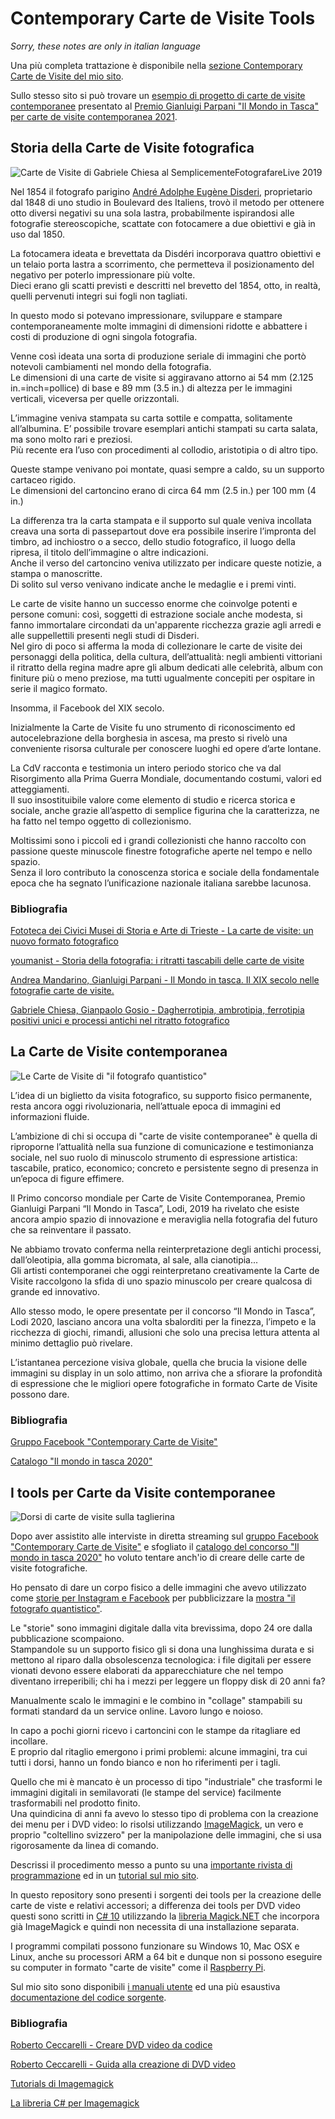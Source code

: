 # Contemporary Carte de Visite Tools


*Sorry, these notes are only in italian language*

Una più completa trattazione è disponibile nella [sezione Contemporary Carte de Visite del mio sito](https://strawberryfield.altervista.org/carte_de_visite).

Sullo stesso sito si può trovare un [esempio di progetto di carte de visite contemporanee](https://strawberryfield.altervista.org/carte_de_visite/il_mondo_in_tasca.php) presentato al [Premio Gianluigi Parpani "Il Mondo in Tasca" per carte de visite contemporanea 2021](https://www.gri.it/notizie/eventi/296-premio-gianluigi-parpani-il-mondo-in-tasca-per-carte-de-visite-contemporanea-2021.html).

## Storia della Carte de Visite fotografica

![Carte de Visite di Gabriele Chiesa al SemplicementeFotografareLive 2019](https://strawberryfield.altervista.org/carte_de_visite/foto/cdv_gabriele_chiesa_semplicementefotografarelive.jpg)

Nel 1854 il fotografo parigino 
[André Adolphe Eugène Disderi](https://it.wikipedia.org/wiki/Andr%C3%A9-Adolphe-Eug%C3%A8ne_Disd%C3%A9ri),
proprietario dal 1848 di uno studio in Boulevard des Italiens,
trovò il metodo per ottenere otto diversi negativi su una sola lastra, 
probabilmente ispirandosi alle fotografie stereoscopiche, 
scattate con fotocamere a due obiettivi e già in uso dal 1850. 

La fotocamera ideata e brevettata da Disdéri incorporava quattro obiettivi
e un telaio porta lastra a scorrimento, che permetteva il posizionamento 
del negativo per poterlo impressionare più volte.   
Dieci erano gli scatti previsti e descritti nel brevetto del 1854, 
otto, in realtà, quelli pervenuti integri sui fogli non tagliati. 

In questo modo si potevano impressionare, sviluppare e stampare 
contemporaneamente molte immagini di dimensioni ridotte e abbattere i costi
di produzione di ogni singola fotografia. 

Venne così ideata una sorta di produzione seriale di immagini 
che portò notevoli cambiamenti nel mondo della fotografia.  
Le dimensioni di una carte de visite si aggiravano attorno ai 54 mm 
(2.125 in.=inch=pollice) di base e 89 mm (3.5 in.) di altezza per le 
immagini verticali, viceversa per quelle orizzontali. 

L’immagine veniva stampata su carta sottile e compatta, 
solitamente all’albumina. E’ possibile trovare esemplari antichi stampati 
su carta salata, ma sono molto rari e preziosi.  
Più recente era l’uso con procedimenti al collodio, aristotipia o di 
altro tipo. 

Queste stampe venivano poi montate, quasi sempre a caldo, 
su un supporto cartaceo rigido.  
Le dimensioni del cartoncino erano di circa 64 mm (2.5 in.)  per 100 mm (4 in.)

La differenza tra la carta stampata e il supporto sul quale veniva incollata
creava una sorta di passepartout dove era possibile inserire l’impronta 
del timbro, ad inchiostro o a secco, dello studio fotografico, il luogo 
della ripresa, il titolo dell’immagine o altre indicazioni.  
Anche il verso del cartoncino veniva utilizzato per indicare queste notizie,
a stampa o manoscritte.  
Di solito sul verso venivano indicate anche le medaglie e i premi vinti.

Le carte de visite hanno un successo enorme che coinvolge potenti 
e persone comuni: così, soggetti di estrazione sociale anche modesta, 
si fanno immortalare circondati da un'apparente ricchezza grazie 
agli arredi e alle suppellettili presenti negli studi di Disderi.  
Nel giro di poco si afferma la moda di collezionare le carte de visite 
dei personaggi della politica, della cultura, dell’attualità: 
negli ambienti vittoriani il ritratto della regina madre apre gli album 
dedicati alle celebrità, album con finiture più o meno preziose, 
ma tutti ugualmente concepiti per ospitare in serie il magico formato.

Insomma, il Facebook del XIX secolo.

Inizialmente la Carte de Visite fu uno strumento di riconoscimento ed autocelebrazione 
della borghesia in ascesa, ma presto si rivelò una conveniente risorsa 
culturale per conoscere luoghi ed opere d’arte lontane. 

La CdV racconta e testimonia un intero periodo storico che va dal Risorgimento 
alla Prima Guerra Mondiale, documentando costumi, valori ed atteggiamenti.  
Il suo insostituibile valore come elemento di studio e ricerca storica e 
sociale, anche grazie all’aspetto di semplice figurina che la caratterizza, 
ne ha fatto nel tempo oggetto di collezionismo. 

Moltissimi sono i piccoli ed i grandi collezionisti che hanno raccolto con 
passione queste minuscole finestre fotografiche aperte nel tempo e nello spazio.  
Senza il loro contributo la conoscenza storica e sociale della fondamentale 
epoca che ha segnato l’unificazione nazionale italiana sarebbe lacunosa.

### Bibliografia

[Fototeca dei Civici Musei di Storia e Arte di Trieste - La carte de visite: un nuovo formato fotografico](https://fototecatrieste.it/i-mercoledi-della-fototeca/la-fotografia-giappone-e-cina-in-posa/notizie-sulla-fotografia-la-carte-de-visite-un-nuovo-formato-fotografico/)

[youmanist - Storia della fotografia: i ritratti tascabili delle carte de visite](https://youmanist.it/categories/fotografia/storia-della-fotografia-carte-de-visite)

[Andrea Mandarino, Gianluigi Parpani - Il Mondo in tasca. Il XIX secolo nelle fotografie carte de visite.](https://issuu.com/brescialeonessa/docs/il_mondo_in_tasca)

[Gabriele Chiesa, Gianpaolo Gosio - Dagherrotipia, ambrotipia, ferrotipia positivi unici e processi antichi nel ritratto fotografico](https://books.google.it/books?id=8aHiDwAAQBAJ&lpg=PA56&dq=carte%20de%20visite%20gabriele%20chiesa&hl=it&pg=PA1#v=onepage&q&f=false)

## La Carte de Visite contemporanea

![Le Carte de Visite di "il fotografo quantistico"](https://strawberryfield.altervista.org/carte_de_visite/foto/cdv_ilfotografoquantistico.jpg)

L’idea di un biglietto da visita fotografico, su supporto fisico permanente, 
resta ancora oggi rivoluzionaria, nell’attuale epoca di immagini ed 
informazioni fluide. 

L’ambizione di chi si occupa di "carte de visite contemporanee"
è quella di riproporne l’attualità nella sua funzione di 
comunicazione e testimonianza sociale, nel suo ruolo di minuscolo strumento 
di espressione artistica: tascabile, pratico, economico; concreto e 
persistente segno di presenza in un’epoca di figure effimere.

Il Primo concorso mondiale per Carte de Visite Contemporanea, 
Premio Gianluigi Parpani “Il Mondo in Tasca”, Lodi, 2019 ha rivelato che 
esiste ancora ampio spazio di innovazione e meraviglia nella fotografia 
del futuro che sa reinventare il passato.

Ne abbiamo trovato conferma nella reinterpretazione degli antichi processi, 
dall’oleotipia, alla gomma bicromata, al sale, alla cianotipia...   
Gli artisti contemporanei che oggi reinterpretano creativamente la Carte de Visite 
raccolgono la sfida di uno spazio minuscolo per creare qualcosa di grande 
ed innovativo.

Allo stesso modo, le opere presentate per il concorso “Il Mondo in Tasca”, Lodi 2020, 
lasciano ancora una volta sbalorditi per la finezza, l’impeto e la ricchezza 
di giochi, rimandi, allusioni che solo una precisa lettura attenta al minimo 
dettaglio può rivelare.

L’istantanea percezione visiva globale, quella che brucia la visione delle 
immagini su display in un solo attimo, non arriva che a sfiorare la profondità 
di espressione che le migliori opere fotografiche in formato Carte de Visite 
possono dare.

### Bibliografia

[Gruppo Facebook "Contemporary Carte de Visite"](https://www.facebook.com/groups/cartedevisite)

[Catalogo "Il mondo in tasca 2020"](https://www.gri.it/support/Il-Mondo-in-Tasca-2020-CdV-web.pdf?fbclid=IwAR1mZy4oHk46hpe8w6rEjygDyYo87H87MzgImDL1IDSFy0ojO8pjdDVfqpw)

## I tools per Carte da Visite contemporanee

![Dorsi di carte de visite sulla taglierina](https://strawberryfield.altervista.org/carte_de_visite/foto/dorsi_cdv_taglierina.jpg)

Dopo aver assistito alle interviste in diretta streaming sul 
[gruppo Facebook "Contemporary Carte de Visite"](https://www.facebook.com/groups/cartedevisite)
e sfogliato il 
[catalogo del concorso "Il mondo in tasca 2020"](https://www.gri.it/support/Il-Mondo-in-Tasca-2020-CdV-web.pdf?fbclid=IwAR1mZy4oHk46hpe8w6rEjygDyYo87H87MzgImDL1IDSFy0ojO8pjdDVfqpw)
ho voluto tentare anch'io di creare delle carte de visite fotografiche.

Ho pensato di dare un corpo fisico a delle immagini che avevo utilizzato come 
[storie per Instagram e Facebook](https://strawberryfield.altervista.org/fq/storie_facebook_instagram.php)
per pubblicizzare la 
[mostra "il fotografo quantistico"](https://strawberryfield.altervista.org/fq/mostrafotografica-robertoceccarelli-semplicementefotografare-novafeltria.php).

Le "storie" sono immagini digitale dalla vita brevissima, dopo 24 ore dalla pubblicazione scompaiono.  
Stampandole su un supporto fisico gli si dona una lunghissima durata e si mettono al
riparo dalla obsolescenza tecnologica: i file digitali per essere vionati devono essere
elaborati da apparecchiature che nel tempo diventano irreperibili; chi ha i mezzi per leggere
un floppy disk di 20 anni fa?

Manualmente scalo le immagini e le combino in "collage" stampabili su formati standard
da un service online. Lavoro lungo e noioso.

In capo a pochi giorni ricevo i cartoncini con le stampe da ritagliare ed incollare.  
E proprio dal ritaglio emergono i primi problemi: alcune immagini, tra cui tutti i dorsi,
hanno un fondo bianco e non ho riferimenti per i tagli.

Quello che mi è mancato è un processo di tipo "industriale" che trasformi le immagini digitali
in semilavorati (le stampe del service) facilmente trasformabili nel prodotto finito.  
Una quindicina di anni fa avevo lo stesso tipo di problema con la creazione dei menu
per i DVD video: lo risolsi utilizzando [ImageMagick](https://imagemagick.org/), un vero
e proprio "coltellino svizzero" per la manipolazione delle immagini, che si usa
rigorosamente da linea di comando.

Descrissi il procedimento messo a punto su una [importante rivista di programmazione](https://strawberryfield.altervista.org/cp/10.pdf)
ed in un [tutorial sul mio sito](https://strawberryfield.altervista.org/creare_dvd_video/index.php).

In questo repository sono presenti i sorgenti dei tools per la creazione delle carte de viste
e relativi accessori; a differenza dei tools per DVD video questi sono scritti in 
[C# 10](https://docs.microsoft.com/it-it/dotnet/csharp/whats-new/csharp-10)
utilizzando la [libreria Magick.NET](https://github.com/dlemstra/Magick.NET) che incorpora
già ImageMagick e quindi non necessita di una installazione separata.

I programmi compilati possono funzionare su Windows 10, Mac OSX e Linux, 
anche su processori ARM a 64 bit e dunque
non si possono eseguire su computer in formato "carte de visite" come il
[Raspberry Pi](https://www.raspberrypi.org/products/raspberry-pi-4-model-b/).

Sul mio sito sono disponibili [i manuali utente](https://strawberryfield.altervista.org/carte_de_visite/manuali_utente.php) ed 
una più esaustiva [documentazione del codice sorgente](https://strawberryfield.altervista.org/carte_de_visite/sorgente_commentato.php).
### Bibliografia

[Roberto Ceccarelli - Creare DVD video da codice](https://strawberryfield.altervista.org/cp/10.pdf)

[Roberto Ceccarelli - Guida alla creazione di DVD video](https://strawberryfield.altervista.org/creare_dvd_video/index.php)

[Tutorials di Imagemagick](https://legacy.imagemagick.org/Usage/)

[La libreria C# per Imagemagick](https://github.com/dlemstra/Magick.NET)
